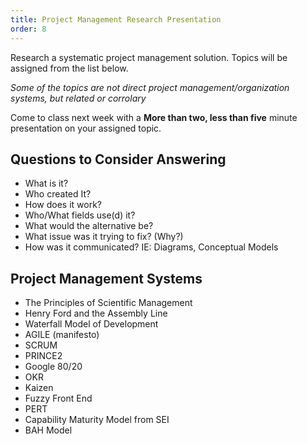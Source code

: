 ```yaml
---
title: Project Management Research Presentation
order: 8
---
```

Research a systematic project management solution. Topics will be assigned from the list below.

*Some of the topics are not direct project management/organization systems, but related or corrolary*

Come to class next week with a **More than two, less than five** minute presentation on your assigned topic.

## Questions to Consider Answering
- What is it?
- Who created It?
- How does it work?
- Who/What fields use(d) it?
- What would the alternative be?
- What issue was it trying to fix? (Why?)
- How was it communicated? IE: Diagrams, Conceptual Models

## Project Management Systems
- The Principles of Scientific Management
- Henry Ford and the Assembly Line
- Waterfall Model of Development
- AGILE (manifesto)
- SCRUM
- PRINCE2
- Google 80/20
- OKR
- Kaizen
- Fuzzy Front End
- PERT
- Capability Maturity Model from SEI
- BAH Model






